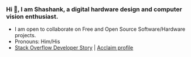 ### Hi 👋, I am Shashank, a digital hardware design and computer vision enthusiast.

<!--
**ShashankVM/ShashankVM** is a ✨ _special_ ✨ repository because its `README.md` (this file) appears on your GitHub profile.

Here are some ideas to get you started:

- 🔭 I’m currently working on

-->
- I am open to collaborate on Free and Open Source Software/Hardware projects.
- Pronouns: Him/His 
- [Stack Overflow Developer Story](https://stackoverflow.com/story/shashankmathew) | [Acclaim profile](https://www.youracclaim.com/users/shashank-v-m/badges)



